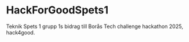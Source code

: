 # HackForGoodSpets1
Teknik Spets 1 grupp 1s bidrag till Borås Tech challenge hackathon 2025, hack4good.
